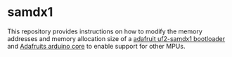 # samdx1
This repository provides instructions on how to modify the memory addresses and memory allocation size of a [adafruit uf2-samdx1 bootloader](https://github.com/adafruit/uf2-samdx1) and [Adafruits arduino core](https://github.com/adafruit/ArduinoCore-samd) to enable support for other MPUs.
